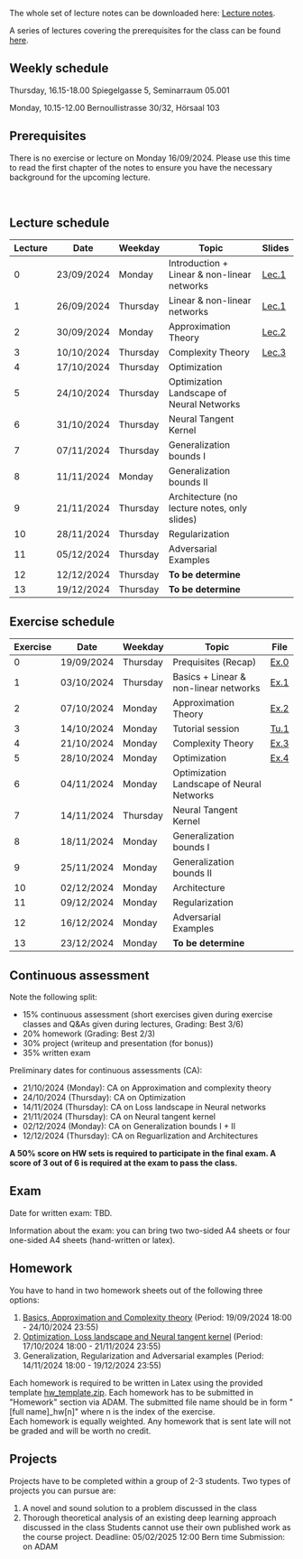 The whole set of lecture notes can be downloaded here: [Lecture notes](notes/lecture_notes.pdf).

A series of lectures covering the prerequisites for the class can be found [here](https://www.youtube.com/watch?v=Cz1sCRX5tek&list=PLvs1S8_6mIiW4ZXRHlHlLDPACSmdUPnZ9).

## Weekly schedule
Thursday, 16.15-18.00 
Spiegelgasse 5, Seminarraum 05.001

Monday, 10.15-12.00 
Bernoullistrasse 30/32, Hörsaal 103


## Prerequisites
There is no exercise or lecture on Monday 16/09/2024. Please use this time to read the first chapter of the notes to ensure you have the necessary background for the upcoming lecture.



&nbsp;

## Lecture schedule

| Lecture | Date       | Weekday | Topic                                            | Slides                                   |
|---------|------------|---------|--------------------------------------------------|------------------------------------------|
| 0       | 23/09/2024 | Monday  | Introduction + Linear & non-linear networks      | [Lec.1](slides_2024/01_introduction.pdf) |
| 1       | 26/09/2024 | Thursday| Linear & non-linear networks                     | [Lec.1](slides_2024/01_introduction.pdf) |               
| 2       | 30/09/2024 | Monday  | Approximation Theory                             | [Lec.2](slides_2024/02_approximation.pdf)|           
| 3       | 10/10/2024 | Thursday| Complexity Theory                                | [Lec.3](slides_2024/03_complexity.pdf)   |           
| 4       | 17/10/2024 | Thursday| Optimization                                     |        |           
| 5       | 24/10/2024 | Thursday| Optimization Landscape of Neural Networks        |        |          
| 6       | 31/10/2024 | Thursday| Neural Tangent Kernel                            |        |           
| 7       | 07/11/2024 | Thursday| Generalization bounds I                          |        |           
| 8       | 11/11/2024 | Monday  | Generalization bounds II                         |        |           
| 9       | 21/11/2024 | Thursday| Architecture (no lecture notes, only slides)     |        |           
| 10      | 28/11/2024 | Thursday| Regularization                                   |        |           
| 11      | 05/12/2024 | Thursday| Adversarial Examples                             |        |           
| 12      | 12/12/2024 | Thursday| **To be determine**                              |        |           
| 13      | 19/12/2024 | Thursday| **To be determine**                              |        |           

## Exercise schedule

| Exercise | Date       | Weekday | Topic                                            | File                                                   |
|----------|------------|---------|--------------------------------------------------|--------------------------------------------------------|
| 0        | 19/09/2024 | Thursday| Prequisites (Recap)                              |[Ex.0](exercises_2024/Exercise00_2024_deep_learning.pdf)|
| 1        | 03/10/2024 | Thursday| Basics + Linear & non-linear networks            |[Ex.1](exercises_2024/Exercise01_2024_deep_learning.pdf)|           
| 2        | 07/10/2024 | Monday  | Approximation Theory                             |[Ex.2](exercises_2024/Exercise02_2024_deep_learning.pdf)|           
| 3        | 14/10/2024 | Monday  | Tutorial session                                 |[Tu.1](exercises_2024/Tutorial01_2024_deep_learning.ipynb)|           
| 4        | 21/10/2024 | Monday  | Complexity Theory                                |[Ex.3](exercises_2024/Exercise03_2024_deep_learning.pdf)|           
| 5        | 28/10/2024 | Monday  | Optimization                                     |[Ex.4](exercises_2024/Exercise04_2024_deep_learning.pdf)|          
| 6        | 04/11/2024 | Monday  | Optimization Landscape of Neural Networks        |      |           
| 7        | 14/11/2024 | Thursday| Neural Tangent Kernel                            |      |           
| 8        | 18/11/2024 | Monday  | Generalization bounds I                          |      |           
| 9        | 25/11/2024 | Monday  | Generalization bounds II                         |      |           
| 10       | 02/12/2024 | Monday  | Architecture                                     |      |           
| 11       | 09/12/2024 | Monday  | Regularization                                   |      |           
| 12       | 16/12/2024 | Monday  | Adversarial Examples                             |      |           
| 13       | 23/12/2024 | Monday  | **To be determine**                              |      |       


## Continuous assessment

Note the following split:
- 15% continuous assessment (short exercises given during exercise classes and Q&As given during lectures, Grading: Best 3/6)
- 20% homework (Grading: Best 2/3)
- 30% project (writeup and presentation (for bonus))
- 35% written exam

Preliminary dates for continuous assessments (CA): 
- 21/10/2024 (Monday): CA on Approximation and complexity theory
- 24/10/2024 (Thursday): CA on Optimization
- 14/11/2024 (Thursday): CA on Loss landscape in Neural networks
- 21/11/2024 (Thursday): CA on Neural tangent kernel
- 02/12/2024 (Monday): CA on Generalization bounds I + II
- 12/12/2024 (Thursday): CA on Reguarlization and Architectures

**A 50% score on HW sets is required to participate in the final exam. A score of 3 out of 6 is required at the exam to pass the class.**

## Exam
Date for written exam: TBD.

Information about the exam: you can bring two two-sided A4 sheets or four one-sided A4 sheets (hand-written or latex).

## Homework
You have to hand in two homework sheets out of the following three options:

1) [Basics, Approximation and Complexity theory](homework_2024/DL2024_HW1.pdf) (Period: 19/09/2024 18:00 - 24/10/2024 23:55)
2) [Optimization, Loss landscape and Neural tangent kernel](homework_2024/DL2024_HW2.pdf)  (Period: 17/10/2024 18:00 - 21/11/2024 23:55)
3) Generalization, Regularization and Adversarial examples  (Period: 14/11/2024 18:00 - 19/12/2024 23:55)

Each homework is required to be written in Latex using the provided template [hw_template.zip](homework_2024/hw_template.zip). Each homework has to be submitted in "Homework" section via ADAM.
The submitted file name should be in form "[full name]_hw[n]" where n is the index of the exercise.  
Each homework is equally weighted. 
Any homework that is sent late will not be graded and will be worth no credit. 

## Projects
Projects have to be completed within a group of 2-3 students. Two types of projects you can pursue are:
1) A novel and sound solution to a problem discussed in the class
2) Thorough theoretical analysis of an existing deep learning approach discussed in the class
Students cannot use their own published work as the course project.
Deadline: 05/02/2025 12:00 Bern time
Submission: on ADAM



